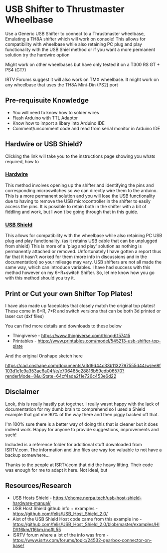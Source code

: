 # USB Shifter to Thrustmaster Wheelbase
Use a Generic USB Shifter to connect to a Thrustmaster wheelbase, Emulating a TH8A shifter which will work on console!
This allows for compatibility with wheelbase while also retaining PC plug and play functionality with the USB Shiel method or if you want a more permanent solution try the hardwire option

Might work on other wheelbases but have only tested it on a T300 RS GT + PS4 (GT7)

IRTV Forums suggest it will also work on TMX wheelbase. It might work on any wheelbase that uses the TH8A Mini-Din (PS2) port

## Pre-requisuite Knowledge
* You will need to know how to solder wires
* Flash Arduino with TTL Adaptor
* Know how to import a libary into Arduino IDE
* Comment/uncomment code and read from serial monitor in Arduino IDE

## Hardwire or USB Shield?
Clicking the link will take you to the instructions page showing you whats required, how to 
### [Hardwire](ShifterDirectWire.md)
This method involves opening up the shifter and identifying the pins and corresponding microswitches so we can directly wire them to the arduino.
This is a more permanent solution and you will lose the USB functionality due to having to remove the USB microcontroller in the shifter to easily access the pins. It is possible to retain both in the shifter with a bit of fiddling and work, but I won't be going through that in this guide.
### [USB Shield](USBShield.md)
This allows for compatibility with the wheelbase while also retaining PC USB plug and play functionality. (as it retains USB cable that can be unplugged from shield)
This is more of a 'plug and play' solution as nothing is permanently attached or removed. Unfortunately I have gotten a report thus far that it hasn't worked for them (more info in discussions and in the documentation) so your mileage may vary. USB shifters are not all made the same way, which can introduce variables. I have had success with this method however on my 6+R+switch Shifter. So, let me know how you go with this method should you try it.

## Print or Cut your own Shifter Top Plates!
I have also made up faceplates that closely match the original top plates!
These come in 6+R, 7+R and switch versions that can be both 3d printed or laser cut (dxf files)

You can find more details and downloads to these below
* Thingiverse - https://www.thingiverse.com/thing:6157415
* Printables - https://www.printables.com/model/545213-usb-shifter-top-plate


And the original Onshape sketch here

https://cad.onshape.com/documents/a3d9d44c33b1132797555d44/w/ee8f103d1e1c9a353ae6a04f/e/e706485c28816b59edb06570?renderMode=0&uiState=64cf4ada2f1e726c453e6d22

## Disclaimer
Look, this is really hastily put together. I really wasnt happy with the lack of documentation for my dumb brain to comprehend so I used a Shield example that got me 90% of the way there and then piggy backed off that.

I'm 100% sure there is a better way of doing this that is cleaner but it does indeed work. Happy for anyone to provide suggestions, improvements and such!

Included is a reference folder for additional stuff downloaded from ISRTV.com. The information and .ino files are way too valuable to not have a backup somewhere...

Thanks to the people at ISRTV.com that did the heavy lifting. Their code was enough for me to adapt it here. Not ideal, but 

## Resources/Research
* USB Hosts Shield - https://chome.nerpa.tech/usb-host-shield-hardware-manual/
* USB Host Shield github info + examples - https://github.com/felis/USB_Host_Shield_2.0/
* Alot of the USB Shield Host code came from this example ino - https://github.com/felis/USB_Host_Shield_2.0/blob/master/examples/HID/t16km/t16km.ino#L55
* ISRTV forum where a lot of the info was from - https://www.isrtv.com/forums/topic/24532-gearbox-connector-on-base/
